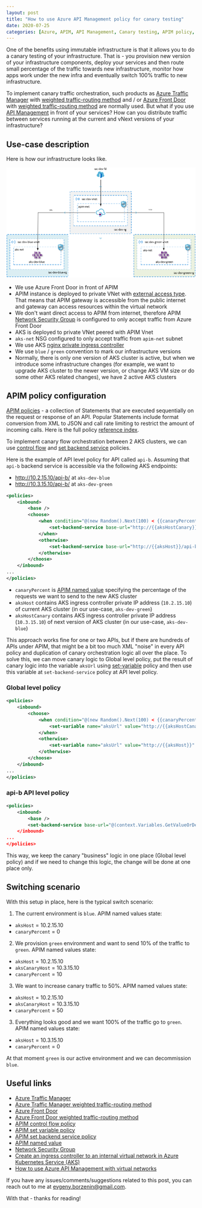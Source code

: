 ```yaml
---
layout: post
title: "How to use Azure API Management policy for canary testing"
date: 2020-07-25
categories: [Azure, APIM, API Management, Canary testing, APIM policy, Azure Front Door, Azure Traffic Manager]
---
```


One of the benefits using immutable infrastructure is that it allows you to do a canary testing of your infrastructure. That is - you provision new version of your infrastructure components, deploy your services and then route small percentage of the traffic towards new infrastructure, monitor how apps work under the new infra and eventually switch 100% traffic to new infrastructure.  

To implement canary traffic orchestration, such products as [Azure Traffic Manager](https://docs.microsoft.com/en-us/azure/traffic-manager/traffic-manager-overview) with [weighted traffic-routing method](https://docs.microsoft.com/en-us/azure/traffic-manager/traffic-manager-routing-methods#weighted) and / or [Azure Front Door](https://azure.microsoft.com/en-us/services/frontdoor/#overview) with [weighted traffic-routing method](https://docs.microsoft.com/en-us/azure/frontdoor/front-door-routing-methods#weighted) are normally used.
But what if you use [API Management](https://azure.microsoft.com/en-us/services/api-management/) in front of your services? How can you distribute traffic between services running at the current and vNext versions of your infrastructure?

## Use-case description

Here is how our infrastructure looks like.

![use-case](/images/2020-07-25-use-case.png)

* We use Azure Front Door in front of APIM
* APIM instance is deployed to private VNet with [external access type](https://docs.microsoft.com/en-us/azure/api-management/api-management-using-with-vnet). That means that APIM gateway is accessible from the public internet and gateway can access resources within the virtual network
* We don't want direct access to APIM from internet, therefore APIM [Network Security Group](https://docs.microsoft.com/en-us/azure/virtual-network/security-overview) is configured to only accept traffic from Azure Front Door
* AKS is deployed to private VNet peered with APIM Vnet
* `aks-net` NSG configured to only accept traffic from `apim-net` subnet
* We use AKS [nginx private ingress controller](https://docs.microsoft.com/en-us/azure/aks/ingress-internal-ip)
* We use `blue` / `green` convention to mark our infrastructure versions
* Normally, there is only one version of AKS cluster is active, but when we introduce some infrastructure changes (for example, we want to upgrade AKS cluster to the newer version, or change AKS VM size or do some other AKS related changes), we have 2 active AKS clusters

## APIM policy configuration

 [APIM policies](https://docs.microsoft.com/en-us/azure/api-management/api-management-howto-policies) - a collection of Statements that are executed sequentially on the request or response of an API. Popular Statements include format conversion from XML to JSON and call rate limiting to restrict the amount of incoming calls. Here is the full policy [reference index](https://docs.microsoft.com/en-us/azure/api-management/api-management-policies).

To implement canary flow orchestration between 2 AKS clusters, we can use [control flow](https://docs.microsoft.com/en-us/azure/api-management/api-management-advanced-policies#choose) and [set backend service](https://docs.microsoft.com/en-us/azure/api-management/api-management-transformation-policies#SetBackendService) policies.

Here is the example of API level policy for API called `api-b`. Assuming that `api-b` backend service is accessible via the following AKS endpoints:

* http://10.2.15.10/api-b/ at `aks-dev-blue`
* http://10.3.15.10/api-b/ at `aks-dev-green`

```xml
<policies>
    <inbound>
        <base />
        <choose>
            <when condition="@(new Random().Next(100) < {{canaryPercent}})">
                <set-backend-service base-url="http://{{aksHostCanary}}/api-b/" />
            </when>
            <otherwise>
                <set-backend-service base-url="http://{{aksHost}}/api-b/" />
            </otherwise>
        </choose>
    </inbound>
...
</policies>
```

* `canaryPercent` is [APIM named value](https://docs.microsoft.com/en-us/azure/api-management/api-management-howto-properties) specifying the percentage of the requests we want to send to the new AKS cluster
* `aksHost` contains AKS ingress controller private IP address (`10.2.15.10`) of current AKS cluster (in our use-case, `aks-dev-green`)
* `aksHostCanary` contains AKS ingress controller private IP address (`10.3.15.10`) of next version of AKS cluster (in our use-case, `aks-dev-blue`)

This approach works fine for one or two APIs, but if there are hundreds of APIs under APIM, that might be a bit too much XML "noise" in every API policy and duplication of canary orchestration logic all over the place. To solve this, we can move canary logic to Global level policy, put the result of canary logic into the variable `aksUrl` using [set-variable](https://docs.microsoft.com/en-us/azure/api-management/api-management-advanced-policies#set-variable) policy and then use this variable at `set-backend-service` policy at API level policy.

### Global level policy

```xml
<policies>
    <inbound>
        <choose>
            <when condition="@(new Random().Next(100) < {{canaryPercent}})">
                <set-variable name="aksUrl" value="http://{{aksHostCanary}}" />
            </when>
            <otherwise>
                <set-variable name="aksUrl" value="http://{{aksHost}}" />
            </otherwise>
        </choose>
    </inbound>
...
</policies>
```

### api-b API level policy

```xml
<policies>
    <inbound>
        <base />
        <set-backend-service base-url="@(context.Variables.GetValueOrDefault<string>("aksUrl") + "/api-b/")" />
    </inbound>
...
</policies>
```

This way, we keep the canary "business" logic in one place (Global level policy) and if we need to change this logic, the change will be done at one place only.

## Switching scenario

With this setup in place, here is the typical switch scenario:

1. The current environment is `blue`. APIM named values state:

* `aksHost` = 10.2.15.10
* `canaryPercent` = 0

2. We provision `green` environment and want to send 10% of the traffic to `green`. APIM named values state:

* `aksHost` = 10.2.15.10
* `aksCanaryHost` = 10.3.15.10
* `canaryPercent` = 10

3. We want to increase canary traffic to 50%. APIM named values state:

* `aksHost` = 10.2.15.10
* `aksCanaryHost` = 10.3.15.10
* `canaryPercent` = 50

3. Everything looks good and we want 100% of the traffic go to `green`. APIM named values state:

* `aksHost` = 10.3.15.10
* `canaryPercent` = 0

At that moment `green` is our active environment and we can decommission `blue`.

## Useful links

* [Azure Traffic Manager](https://docs.microsoft.com/en-us/azure/traffic-manager/traffic-manager-overview)
* [Azure Traffic Manager weighted traffic-routing method](https://docs.microsoft.com/en-us/azure/traffic-manager/traffic-manager-routing-methods#weighted)
* [Azure Front Door](https://azure.microsoft.com/en-us/services/frontdoor/#overview)
* [Azure Front Door weighted traffic-routing method](https://docs.microsoft.com/en-us/azure/frontdoor/front-door-routing-methods#weighted)
* [APIM control flow policy](https://docs.microsoft.com/en-us/azure/api-management/api-management-advanced-policies#choose)
* [APIM set variable policy](https://docs.microsoft.com/en-us/azure/api-management/api-management-advanced-policies#set-variable)
* [APIM set backend service policy](https://docs.microsoft.com/en-us/azure/api-management/api-management-transformation-policies#SetBackendService)
* [APIM named value](https://docs.microsoft.com/en-us/azure/api-management/api-management-howto-properties)
* [Network Security Group](https://docs.microsoft.com/en-us/azure/virtual-network/security-overview)
* [Create an ingress controller to an internal virtual network in Azure Kubernetes Service (AKS)](https://docs.microsoft.com/en-us/azure/aks/ingress-internal-ip)
* [How to use Azure API Management with virtual networks](https://docs.microsoft.com/en-us/azure/api-management/api-management-using-with-vnet)

If you have any issues/comments/suggestions related to this post, you can reach out to me at evgeny.borzenin@gmail.com.

With that - thanks for reading!
